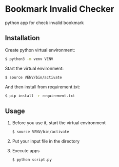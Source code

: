 # Bookmark Invalid Checker

python app for check invalid bookmark 

## Installation

Create python virtual environment:

```bash
$ python3 -m venv VENV
```

Start the virtual environment:

```bash
$ source VENV/bin/activate
```

And then install from requirement.txt:

```bash
$ pip install -r requirement.txt
```


## Usage

1. Before you use it, start the virtual environment

   ```bash
   $ source VENV/bin/activate
   ```

2. Put your input file in the directory

3. Execute apps

   ```bash
   $ python script.py
   ```

